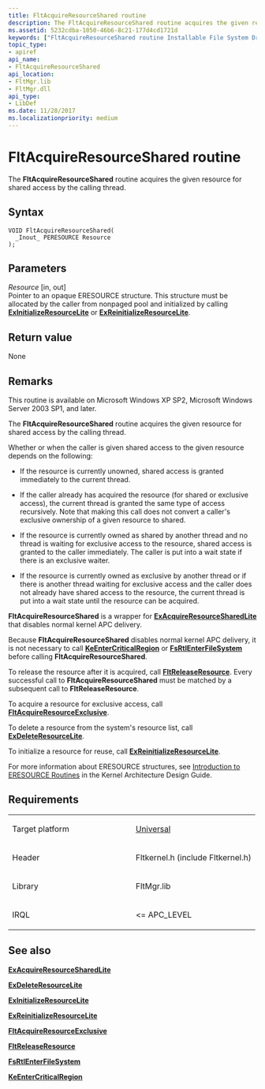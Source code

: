 ```yaml
---
title: FltAcquireResourceShared routine
description: The FltAcquireResourceShared routine acquires the given resource for shared access by the calling thread.
ms.assetid: 5232cdba-1050-46b6-8c21-177d4cd1721d
keywords: ["FltAcquireResourceShared routine Installable File System Drivers"]
topic_type:
- apiref
api_name:
- FltAcquireResourceShared
api_location:
- FltMgr.lib
- FltMgr.dll
api_type:
- LibDef
ms.date: 11/28/2017
ms.localizationpriority: medium
---
```


# FltAcquireResourceShared routine


The **FltAcquireResourceShared** routine acquires the given resource for shared access by the calling thread.

Syntax
------

```ManagedCPlusPlus
VOID FltAcquireResourceShared(
  _Inout_ PERESOURCE Resource
);
```

Parameters
----------

*Resource* \[in, out\]  
Pointer to an opaque ERESOURCE structure. This structure must be allocated by the caller from nonpaged pool and initialized by calling [**ExInitializeResourceLite**](/windows-hardware/drivers/ddi/wdm/nf-wdm-exinitializeresourcelite) or [**ExReinitializeResourceLite**](/windows-hardware/drivers/ddi/wdm/nf-wdm-exreinitializeresourcelite).

Return value
------------

None

Remarks
-------

This routine is available on Microsoft Windows XP SP2, Microsoft Windows Server 2003 SP1, and later.

The **FltAcquireResourceShared** routine acquires the given resource for shared access by the calling thread.

Whether or when the caller is given shared access to the given resource depends on the following:

-   If the resource is currently unowned, shared access is granted immediately to the current thread.

-   If the caller already has acquired the resource (for shared or exclusive access), the current thread is granted the same type of access recursively. Note that making this call does not convert a caller's exclusive ownership of a given resource to shared.

-   If the resource is currently owned as shared by another thread and no thread is waiting for exclusive access to the resource, shared access is granted to the caller immediately. The caller is put into a wait state if there is an exclusive waiter.

-   If the resource is currently owned as exclusive by another thread or if there is another thread waiting for exclusive access and the caller does not already have shared access to the resource, the current thread is put into a wait state until the resource can be acquired.

**FltAcquireResourceShared** is a wrapper for [**ExAcquireResourceSharedLite**](/previous-versions/ff544363(v=vs.85)) that disables normal kernel APC delivery.

Because **FltAcquireResourceShared** disables normal kernel APC delivery, it is not necessary to call [**KeEnterCriticalRegion**](/windows-hardware/drivers/ddi/ntddk/nf-ntddk-keentercriticalregion) or [**FsRtlEnterFileSystem**](fsrtlenterfilesystem.md) before calling **FltAcquireResourceShared**.

To release the resource after it is acquired, call [**FltReleaseResource**](fltreleaseresource.md). Every successful call to **FltAcquireResourceShared** must be matched by a subsequent call to **FltReleaseResource**.

To acquire a resource for exclusive access, call [**FltAcquireResourceExclusive**](fltacquireresourceexclusive.md).

To delete a resource from the system's resource list, call [**ExDeleteResourceLite**](/windows-hardware/drivers/ddi/wdm/nf-wdm-exdeleteresourcelite).

To initialize a resource for reuse, call [**ExReinitializeResourceLite**](/windows-hardware/drivers/ddi/wdm/nf-wdm-exreinitializeresourcelite).

For more information about ERESOURCE structures, see [Introduction to ERESOURCE Routines](../kernel/introduction-to-eresource-routines.md) in the Kernel Architecture Design Guide.

Requirements
------------

<table>
<colgroup>
<col width="50%" />
<col width="50%" />
</colgroup>
<tbody>
<tr class="odd">
<td align="left"><p>Target platform</p></td>
<td align="left"><a href="https://go.microsoft.com/fwlink/p/?linkid=531356" data-raw-source="[Universal](https://go.microsoft.com/fwlink/p/?linkid=531356)">Universal</a></td>
</tr>
<tr class="even">
<td align="left"><p>Header</p></td>
<td align="left">Fltkernel.h (include Fltkernel.h)</td>
</tr>
<tr class="odd">
<td align="left"><p>Library</p></td>
<td align="left">FltMgr.lib</td>
</tr>
<tr class="even">
<td align="left"><p>IRQL</p></td>
<td align="left"><p>&lt;= APC_LEVEL</p></td>
</tr>
</tbody>
</table>

## See also


[**ExAcquireResourceSharedLite**](/previous-versions/ff544363(v=vs.85))

[**ExDeleteResourceLite**](/windows-hardware/drivers/ddi/wdm/nf-wdm-exdeleteresourcelite)

[**ExInitializeResourceLite**](/windows-hardware/drivers/ddi/wdm/nf-wdm-exinitializeresourcelite)

[**ExReinitializeResourceLite**](/windows-hardware/drivers/ddi/wdm/nf-wdm-exreinitializeresourcelite)

[**FltAcquireResourceExclusive**](fltacquireresourceexclusive.md)

[**FltReleaseResource**](fltreleaseresource.md)

[**FsRtlEnterFileSystem**](fsrtlenterfilesystem.md)

[**KeEnterCriticalRegion**](/windows-hardware/drivers/ddi/ntddk/nf-ntddk-keentercriticalregion)

 

